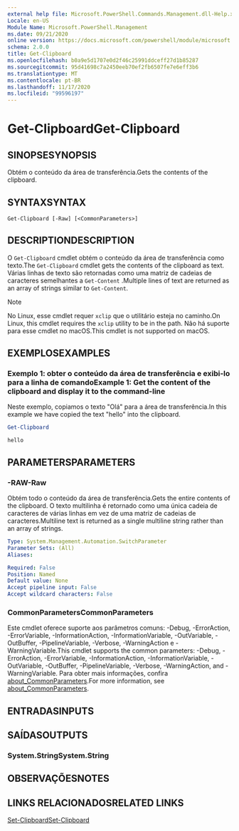 ```yaml
---
external help file: Microsoft.PowerShell.Commands.Management.dll-Help.xml
Locale: en-US
Module Name: Microsoft.PowerShell.Management
ms.date: 09/21/2020
online version: https://docs.microsoft.com/powershell/module/microsoft.powershell.management/get-clipboard?view=powershell-7.2&WT.mc_id=ps-gethelp
schema: 2.0.0
title: Get-Clipboard
ms.openlocfilehash: b0a9e5d1707e0d2f46c25991ddceff27d1b85287
ms.sourcegitcommit: 95d41698c7a2450eeb70ef2fb6507fe7e6eff3b6
ms.translationtype: MT
ms.contentlocale: pt-BR
ms.lasthandoff: 11/17/2020
ms.locfileid: "99596197"
---
```

# <span data-ttu-id="2e2ee-102">Get-Clipboard</span><span class="sxs-lookup"><span data-stu-id="2e2ee-102">Get-Clipboard</span></span>

## <span data-ttu-id="2e2ee-103">SINOPSE</span><span class="sxs-lookup"><span data-stu-id="2e2ee-103">SYNOPSIS</span></span>
<span data-ttu-id="2e2ee-104">Obtém o conteúdo da área de transferência.</span><span class="sxs-lookup"><span data-stu-id="2e2ee-104">Gets the contents of the clipboard.</span></span>

## <span data-ttu-id="2e2ee-105">SYNTAX</span><span class="sxs-lookup"><span data-stu-id="2e2ee-105">SYNTAX</span></span>

```
Get-Clipboard [-Raw] [<CommonParameters>]
```

## <span data-ttu-id="2e2ee-106">DESCRIPTION</span><span class="sxs-lookup"><span data-stu-id="2e2ee-106">DESCRIPTION</span></span>

<span data-ttu-id="2e2ee-107">O `Get-Clipboard` cmdlet obtém o conteúdo da área de transferência como texto.</span><span class="sxs-lookup"><span data-stu-id="2e2ee-107">The `Get-Clipboard` cmdlet gets the contents of the clipboard as text.</span></span> <span data-ttu-id="2e2ee-108">Várias linhas de texto são retornadas como uma matriz de cadeias de caracteres semelhantes a `Get-Content` .</span><span class="sxs-lookup"><span data-stu-id="2e2ee-108">Multiple lines of text are returned as an array of strings similar to `Get-Content`.</span></span>

> [!NOTE]
> <span data-ttu-id="2e2ee-109">No Linux, esse cmdlet requer `xclip` que o utilitário esteja no caminho.</span><span class="sxs-lookup"><span data-stu-id="2e2ee-109">On Linux, this cmdlet requires the `xclip` utility to be in the path.</span></span> <span data-ttu-id="2e2ee-110">Não há suporte para esse cmdlet no macOS.</span><span class="sxs-lookup"><span data-stu-id="2e2ee-110">This cmdlet is not supported on macOS.</span></span>

## <span data-ttu-id="2e2ee-111">EXEMPLOS</span><span class="sxs-lookup"><span data-stu-id="2e2ee-111">EXAMPLES</span></span>

### <span data-ttu-id="2e2ee-112">Exemplo 1: obter o conteúdo da área de transferência e exibi-lo para a linha de comando</span><span class="sxs-lookup"><span data-stu-id="2e2ee-112">Example 1: Get the content of the clipboard and display it to the command-line</span></span>

<span data-ttu-id="2e2ee-113">Neste exemplo, copiamos o texto "Olá" para a área de transferência.</span><span class="sxs-lookup"><span data-stu-id="2e2ee-113">In this example we have copied the text "hello" into the clipboard.</span></span>

```powershell
Get-Clipboard
```

```Output
hello
```

## <span data-ttu-id="2e2ee-114">PARAMETERS</span><span class="sxs-lookup"><span data-stu-id="2e2ee-114">PARAMETERS</span></span>

### <span data-ttu-id="2e2ee-115">-RAW</span><span class="sxs-lookup"><span data-stu-id="2e2ee-115">-Raw</span></span>

<span data-ttu-id="2e2ee-116">Obtém todo o conteúdo da área de transferência.</span><span class="sxs-lookup"><span data-stu-id="2e2ee-116">Gets the entire contents of the clipboard.</span></span> <span data-ttu-id="2e2ee-117">O texto multilinha é retornado como uma única cadeia de caracteres de várias linhas em vez de uma matriz de cadeias de caracteres.</span><span class="sxs-lookup"><span data-stu-id="2e2ee-117">Multiline text is returned as a single multiline string rather than an array of strings.</span></span>

```yaml
Type: System.Management.Automation.SwitchParameter
Parameter Sets: (All)
Aliases:

Required: False
Position: Named
Default value: None
Accept pipeline input: False
Accept wildcard characters: False
```

### <span data-ttu-id="2e2ee-118">CommonParameters</span><span class="sxs-lookup"><span data-stu-id="2e2ee-118">CommonParameters</span></span>

<span data-ttu-id="2e2ee-119">Este cmdlet oferece suporte aos parâmetros comuns: -Debug, -ErrorAction, -ErrorVariable, -InformationAction, -InformationVariable, -OutVariable, -OutBuffer, -PipelineVariable, -Verbose, -WarningAction e -WarningVariable.</span><span class="sxs-lookup"><span data-stu-id="2e2ee-119">This cmdlet supports the common parameters: -Debug, -ErrorAction, -ErrorVariable, -InformationAction, -InformationVariable, -OutVariable, -OutBuffer, -PipelineVariable, -Verbose, -WarningAction, and -WarningVariable.</span></span> <span data-ttu-id="2e2ee-120">Para obter mais informações, confira [about_CommonParameters](https://go.microsoft.com/fwlink/?LinkID=113216).</span><span class="sxs-lookup"><span data-stu-id="2e2ee-120">For more information, see [about_CommonParameters](https://go.microsoft.com/fwlink/?LinkID=113216).</span></span>

## <span data-ttu-id="2e2ee-121">ENTRADAS</span><span class="sxs-lookup"><span data-stu-id="2e2ee-121">INPUTS</span></span>

## <span data-ttu-id="2e2ee-122">SAÍDAS</span><span class="sxs-lookup"><span data-stu-id="2e2ee-122">OUTPUTS</span></span>

### <span data-ttu-id="2e2ee-123">System.String</span><span class="sxs-lookup"><span data-stu-id="2e2ee-123">System.String</span></span>

## <span data-ttu-id="2e2ee-124">OBSERVAÇÕES</span><span class="sxs-lookup"><span data-stu-id="2e2ee-124">NOTES</span></span>

## <span data-ttu-id="2e2ee-125">LINKS RELACIONADOS</span><span class="sxs-lookup"><span data-stu-id="2e2ee-125">RELATED LINKS</span></span>

[<span data-ttu-id="2e2ee-126">Set-Clipboard</span><span class="sxs-lookup"><span data-stu-id="2e2ee-126">Set-Clipboard</span></span>](Set-Clipboard.md)
